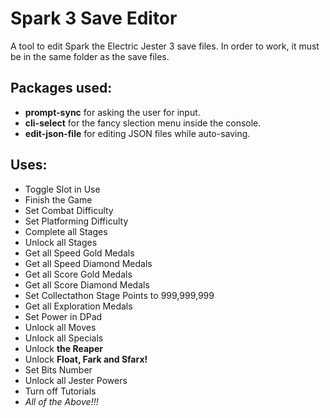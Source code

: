 # Spark 3 Save Editor
A tool to edit Spark the Electric Jester 3 save files. In order to work, it must be in the same folder as the save files.

## Packages used:
- **prompt-sync** for asking the user for input.
- **cli-select** for the fancy slection menu inside the console.
- **edit-json-file** for editing JSON files while auto-saving.

## Uses:
- Toggle Slot in Use
- Finish the Game
- Set Combat Difficulty
- Set Platforming Difficulty
- Complete all Stages
- Unlock all Stages
- Get all Speed Gold Medals
- Get all Speed Diamond Medals
- Get all Score Gold Medals
- Get all Score Diamond Medals
- Set Collectathon Stage Points to 999,999,999
- Get all Exploration Medals
- Set Power in DPad
- Unlock all Moves
- Unlock all Specials
- Unlock **the Reaper**
- Unlock **Float, Fark and Sfarx!**
- Set Bits Number
- Unlock all Jester Powers
- Turn off Tutorials
- *All of the Above!!!*
